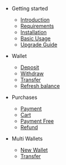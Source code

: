 - Getting started

    - [Introduction](README)
    - [Requirements](requirements)
    - [Installation](installation)
    - [Basic Usage](basic-usage)
    - [Upgrade Guide](upgrade-guide)

- Wallet

    - [Deposit](deposit)
    - [Withdraw](withdraw)
    - [Transfer](transfer)
    - [Refresh balance](refresh)

- Purchases

    - [Payment](payment)
    - [Cart](cart)
    - [Payment Free](pay-free)
    - [Refund](refund)

- Multi Wallets

    - [New Wallet](new-wallet)
    - [Transfer](wallet-transfer)
